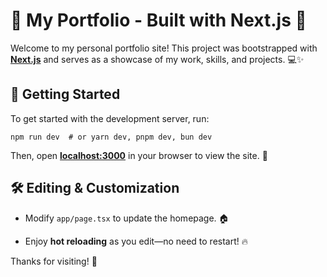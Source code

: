 # 🌟 My Portfolio - Built with Next.js 🚀

Welcome to my personal portfolio site! This project was bootstrapped with [**Next.js**](https://nextjs.org) and serves as a showcase of my work, skills, and projects. 💻✨

## 🎯 Getting Started

To get started with the development server, run:

```
npm run dev  # or yarn dev, pnpm dev, bun dev
```

Then, open [**localhost:3000**](http://localhost:3000) in your browser to view the site. 🎨

## 🛠 Editing & Customization

-   Modify `app/page.tsx` to update the homepage. 🏠
    
-   Enjoy **hot reloading** as you edit—no need to restart! 🔥
    

Thanks for visiting! 🎉